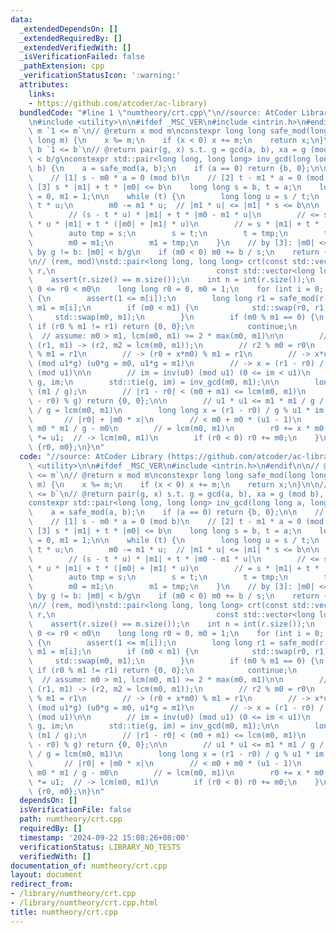 ```yaml
---
data:
  _extendedDependsOn: []
  _extendedRequiredBy: []
  _extendedVerifiedWith: []
  _isVerificationFailed: false
  _pathExtension: cpp
  _verificationStatusIcon: ':warning:'
  attributes:
    links:
    - https://github.com/atcoder/ac-library)
  bundledCode: "#line 1 \"numtheory/crt.cpp\"\n//source: AtCoder Library (https://github.com/atcoder/ac-library)\n\
    \n#include <utility>\n\n#ifdef _MSC_VER\n#include <intrin.h>\n#endif\n\n// @param\
    \ m `1 <= m`\n// @return x mod m\nconstexpr long long safe_mod(long long x, long\
    \ long m) {\n    x %= m;\n    if (x < 0) x += m;\n    return x;\n}\n\n// @param\
    \ b `1 <= b`\n// @return pair(g, x) s.t. g = gcd(a, b), xa = g (mod b), 0 <= x\
    \ < b/g\nconstexpr std::pair<long long, long long> inv_gcd(long long a, long long\
    \ b) {\n    a = safe_mod(a, b);\n    if (a == 0) return {b, 0};\n\n    // Contracts:\n\
    \    // [1] s - m0 * a = 0 (mod b)\n    // [2] t - m1 * a = 0 (mod b)\n    //\
    \ [3] s * |m1| + t * |m0| <= b\n    long long s = b, t = a;\n    long long m0\
    \ = 0, m1 = 1;\n\n    while (t) {\n        long long u = s / t;\n        s -=\
    \ t * u;\n        m0 -= m1 * u;  // |m1 * u| <= |m1| * s <= b\n\n        // [3]:\n\
    \        // (s - t * u) * |m1| + t * |m0 - m1 * u|\n        // <= s * |m1| - t\
    \ * u * |m1| + t * (|m0| + |m1| * u)\n        // = s * |m1| + t * |m0| <= b\n\n\
    \        auto tmp = s;\n        s = t;\n        t = tmp;\n        tmp = m0;\n\
    \        m0 = m1;\n        m1 = tmp;\n    }\n    // by [3]: |m0| <= b/g\n    //\
    \ by g != b: |m0| < b/g\n    if (m0 < 0) m0 += b / s;\n    return {s, m0};\n}\n\
    \n// (rem, mod)\nstd::pair<long long, long long> crt(const std::vector<long long>&\
    \ r,\n                                    const std::vector<long long>& m) {\n\
    \    assert(r.size() == m.size());\n    int n = int(r.size());\n    // Contracts:\
    \ 0 <= r0 < m0\n    long long r0 = 0, m0 = 1;\n    for (int i = 0; i < n; i++)\
    \ {\n        assert(1 <= m[i]);\n        long long r1 = safe_mod(r[i], m[i]),\
    \ m1 = m[i];\n        if (m0 < m1) {\n            std::swap(r0, r1);\n       \
    \     std::swap(m0, m1);\n        }\n        if (m0 % m1 == 0) {\n           \
    \ if (r0 % m1 != r1) return {0, 0};\n            continue;\n        }\n      \
    \  // assume: m0 > m1, lcm(m0, m1) >= 2 * max(m0, m1)\n\n        // (r0, m0),\
    \ (r1, m1) -> (r2, m2 = lcm(m0, m1));\n        // r2 % m0 = r0\n        // r2\
    \ % m1 = r1\n        // -> (r0 + x*m0) % m1 = r1\n        // -> x*u0*g = r1-r0\
    \ (mod u1*g) (u0*g = m0, u1*g = m1)\n        // -> x = (r1 - r0) / g * inv(u0)\
    \ (mod u1)\n\n        // im = inv(u0) (mod u1) (0 <= im < u1)\n        long long\
    \ g, im;\n        std::tie(g, im) = inv_gcd(m0, m1);\n\n        long long u1 =\
    \ (m1 / g);\n        // |r1 - r0| < (m0 + m1) <= lcm(m0, m1)\n        if ((r1\
    \ - r0) % g) return {0, 0};\n\n        // u1 * u1 <= m1 * m1 / g / g <= m0 * m1\
    \ / g = lcm(m0, m1)\n        long long x = (r1 - r0) / g % u1 * im % u1;\n\n \
    \       // |r0| + |m0 * x|\n        // < m0 + m0 * (u1 - 1)\n        // = m0 +\
    \ m0 * m1 / g - m0\n        // = lcm(m0, m1)\n        r0 += x * m0;\n        m0\
    \ *= u1;  // -> lcm(m0, m1)\n        if (r0 < 0) r0 += m0;\n    }\n    return\
    \ {r0, m0};\n}\n"
  code: "//source: AtCoder Library (https://github.com/atcoder/ac-library)\n\n#include\
    \ <utility>\n\n#ifdef _MSC_VER\n#include <intrin.h>\n#endif\n\n// @param m `1\
    \ <= m`\n// @return x mod m\nconstexpr long long safe_mod(long long x, long long\
    \ m) {\n    x %= m;\n    if (x < 0) x += m;\n    return x;\n}\n\n// @param b `1\
    \ <= b`\n// @return pair(g, x) s.t. g = gcd(a, b), xa = g (mod b), 0 <= x < b/g\n\
    constexpr std::pair<long long, long long> inv_gcd(long long a, long long b) {\n\
    \    a = safe_mod(a, b);\n    if (a == 0) return {b, 0};\n\n    // Contracts:\n\
    \    // [1] s - m0 * a = 0 (mod b)\n    // [2] t - m1 * a = 0 (mod b)\n    //\
    \ [3] s * |m1| + t * |m0| <= b\n    long long s = b, t = a;\n    long long m0\
    \ = 0, m1 = 1;\n\n    while (t) {\n        long long u = s / t;\n        s -=\
    \ t * u;\n        m0 -= m1 * u;  // |m1 * u| <= |m1| * s <= b\n\n        // [3]:\n\
    \        // (s - t * u) * |m1| + t * |m0 - m1 * u|\n        // <= s * |m1| - t\
    \ * u * |m1| + t * (|m0| + |m1| * u)\n        // = s * |m1| + t * |m0| <= b\n\n\
    \        auto tmp = s;\n        s = t;\n        t = tmp;\n        tmp = m0;\n\
    \        m0 = m1;\n        m1 = tmp;\n    }\n    // by [3]: |m0| <= b/g\n    //\
    \ by g != b: |m0| < b/g\n    if (m0 < 0) m0 += b / s;\n    return {s, m0};\n}\n\
    \n// (rem, mod)\nstd::pair<long long, long long> crt(const std::vector<long long>&\
    \ r,\n                                    const std::vector<long long>& m) {\n\
    \    assert(r.size() == m.size());\n    int n = int(r.size());\n    // Contracts:\
    \ 0 <= r0 < m0\n    long long r0 = 0, m0 = 1;\n    for (int i = 0; i < n; i++)\
    \ {\n        assert(1 <= m[i]);\n        long long r1 = safe_mod(r[i], m[i]),\
    \ m1 = m[i];\n        if (m0 < m1) {\n            std::swap(r0, r1);\n       \
    \     std::swap(m0, m1);\n        }\n        if (m0 % m1 == 0) {\n           \
    \ if (r0 % m1 != r1) return {0, 0};\n            continue;\n        }\n      \
    \  // assume: m0 > m1, lcm(m0, m1) >= 2 * max(m0, m1)\n\n        // (r0, m0),\
    \ (r1, m1) -> (r2, m2 = lcm(m0, m1));\n        // r2 % m0 = r0\n        // r2\
    \ % m1 = r1\n        // -> (r0 + x*m0) % m1 = r1\n        // -> x*u0*g = r1-r0\
    \ (mod u1*g) (u0*g = m0, u1*g = m1)\n        // -> x = (r1 - r0) / g * inv(u0)\
    \ (mod u1)\n\n        // im = inv(u0) (mod u1) (0 <= im < u1)\n        long long\
    \ g, im;\n        std::tie(g, im) = inv_gcd(m0, m1);\n\n        long long u1 =\
    \ (m1 / g);\n        // |r1 - r0| < (m0 + m1) <= lcm(m0, m1)\n        if ((r1\
    \ - r0) % g) return {0, 0};\n\n        // u1 * u1 <= m1 * m1 / g / g <= m0 * m1\
    \ / g = lcm(m0, m1)\n        long long x = (r1 - r0) / g % u1 * im % u1;\n\n \
    \       // |r0| + |m0 * x|\n        // < m0 + m0 * (u1 - 1)\n        // = m0 +\
    \ m0 * m1 / g - m0\n        // = lcm(m0, m1)\n        r0 += x * m0;\n        m0\
    \ *= u1;  // -> lcm(m0, m1)\n        if (r0 < 0) r0 += m0;\n    }\n    return\
    \ {r0, m0};\n}\n"
  dependsOn: []
  isVerificationFile: false
  path: numtheory/crt.cpp
  requiredBy: []
  timestamp: '2024-09-22 15:08:26+08:00'
  verificationStatus: LIBRARY_NO_TESTS
  verifiedWith: []
documentation_of: numtheory/crt.cpp
layout: document
redirect_from:
- /library/numtheory/crt.cpp
- /library/numtheory/crt.cpp.html
title: numtheory/crt.cpp
---
```

